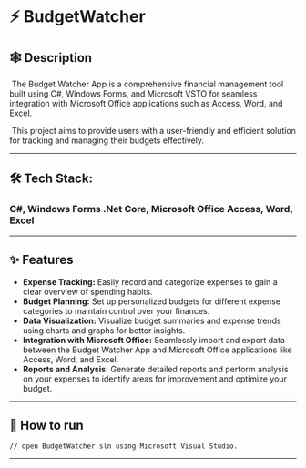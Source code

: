 <h1>⚡️ BudgetWatcher</h1>

<h2>🕸 Description</h2>
<div>
    <p>
        &nbsp;The Budget Watcher App is a comprehensive financial management tool built using C#, Windows Forms, and Microsoft VSTO for seamless integration with Microsoft Office applications such as Access, Word, and Excel. 
    </p>
    <p>
        &nbsp;This project aims to provide users with a user-friendly and efficient solution for tracking and managing their budgets effectively.
    </p>
</div>
<hr>

<h2>🛠️ Tech Stack: <h3>C#, Windows Forms .Net Core, Microsoft Office Access, Word, Excel</h3></h2>
<hr>

<h2>✨ Features</h2>
<ul>
    <li><b>Expense Tracking:</b> Easily record and categorize expenses to gain a clear overview of spending habits.</li>
    <li><b>Budget Planning:</b> Set up personalized budgets for different expense categories to maintain control over your finances.</li>
    <li><b>Data Visualization:</b> Visualize budget summaries and expense trends using charts and graphs for better insights.</li>
    <li><b>Integration with Microsoft Office:</b> Seamlessly import and export data between the Budget Watcher App and Microsoft Office applications like Access, Word, and Excel.</li>
    <li><b>Reports and Analysis:</b> Generate detailed reports and perform analysis on your expenses to identify areas for improvement and optimize your budget.</li>
</ul>
<hr>

<h2>🐆 How to run</h2>

```
// open BudgetWatcher.sln using Microsoft Visual Studio.
```
<hr>
